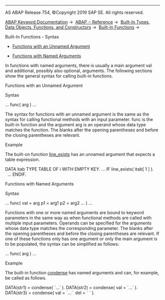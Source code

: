   

* * *

AS ABAP Release 754, ©Copyright 2019 SAP SE. All rights reserved.

[ABAP Keyword Documentation](https://help.sap.com/doc/abapdocu_754_index_htm/7.54/en-US/abenabap.htm) →  [ABAP − Reference](https://help.sap.com/doc/abapdocu_754_index_htm/7.54/en-US/abenabap_reference.htm) →  [Built-In Types, Data Objects, Functions, and Constructors](https://help.sap.com/doc/abapdocu_754_index_htm/7.54/en-US/abenbuilt_in.htm) →  [Built-In Functions](https://help.sap.com/doc/abapdocu_754_index_htm/7.54/en-US/abenbuilt_in_functions.htm) → 

Built-In Functions - Syntax

-   [Functions with an Unnamed Argument](#@@ITOC@@ABENBUILT_IN_FUNCTIONS_SYNTAX_1)

-   [Functions with Named Arguments](#@@ITOC@@ABENBUILT_IN_FUNCTIONS_SYNTAX_2)

In functions with named arguments, there is usually a main argument val and additional, possibly also optional, arguments. The following sections show the general syntax for calling built-in functions.

Functions with an Unnamed Argument

Syntax

... func( arg ) ...

The syntax for functions with an unnamed argument is the same as the syntax for calling functional methods with an input parameter. func is the built-in function and the argument arg is an operand whose data type matches the function. The blanks after the opening parentheses and before the closing parentheses are relevant.

Example

The built-on function [line\_exists](https://help.sap.com/doc/abapdocu_754_index_htm/7.54/en-US/abenline_exists_function.htm) has an unnamed argument that expects a table expression.

DATA itab TYPE TABLE OF i WITH EMPTY KEY.
...
IF line\_exists( itab\[ 1 \] ).
  ...
ENDIF.

Functions with Named Arguments

Syntax

... func( val = arg p1 = arg1 p2 = arg2 ... ) ...

Functions with one or more named arguments are bound to keyword parameters in the same way as when functional methods are called with multiple input parameters. Operands can be specified for the arguments whose data type matches the corresponding parameter. The blanks after the opening parentheses and before the closing parentheses are relevant. If one of these functions only has one argument or only the main argument is to be populated, the syntax can be simplified as follows:

... func( arg ) ...

Example

The built-in function [condense](https://help.sap.com/doc/abapdocu_754_index_htm/7.54/en-US/abencondense_functions.htm) has named arguments and can, for example, be called as follows.

DATA(str1) = condense( \`...\` ).
DATA(str2) = condense( val = \`...\` ).
DATA(str3) = condense( val = \`...\`  del = \` \` ).